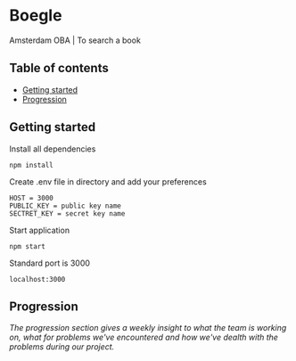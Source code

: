 # Boegle
Amsterdam OBA | To search a book

## Table of contents

- [Getting started](##getting_started)
- [Progression](##progression)

## Getting started

Install all dependencies
```
npm install
```

Create .env file in directory and add your preferences
```
HOST = 3000
PUBLIC_KEY = public key name
SECTRET_KEY = secret key name
```

Start application
```
npm start
```

Standard port is 3000
```
localhost:3000
```

## Progression

*The progression section gives a weekly insight to what the team is working on, what for problems we've encountered and how we've dealth with the problems during our project.*
